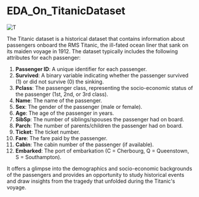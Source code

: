 # EDA_On_TitanicDataset
![T](https://freevector-images.s3.amazonaws.com/uploads/vector/preview/37720/37720.png)

The Titanic dataset is a historical dataset that contains information about passengers onboard the RMS Titanic, the ill-fated ocean liner that sank on its maiden voyage in 1912. The dataset typically includes the following attributes for each passenger:

1. **Passenger ID**: A unique identifier for each passenger.
2. **Survived**: A binary variable indicating whether the passenger survived (1) or did not survive (0) the sinking.
3. **Pclass**: The passenger class, representing the socio-economic status of the passenger (1st, 2nd, or 3rd class).
4. **Name**: The name of the passenger.
5. **Sex**: The gender of the passenger (male or female).
6. **Age**: The age of the passenger in years.
7. **SibSp**: The number of siblings/spouses the passenger had on board.
8. **Parch**: The number of parents/children the passenger had on board.
9. **Ticket**: The ticket number.
10. **Fare**: The fare paid by the passenger.
11. **Cabin**: The cabin number of the passenger (if available).
12. **Embarked**: The port of embarkation (C = Cherbourg, Q = Queenstown, S = Southampton).


It offers a glimpse into the demographics and socio-economic backgrounds of the passengers and provides an opportunity to study historical events and draw insights from the tragedy that unfolded during the Titanic's voyage.
